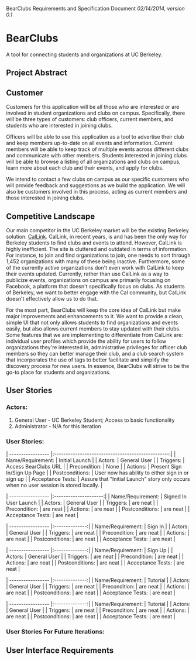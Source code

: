 BearClubs
Requirements and Specification Document
*02/14/2014, version 0.1*

# BearClubs

A tool for connecting students and organizations at UC Berkeley.

## Project Abstract

## Customer
Customers for this application will be all those who are interested or are involved in student organizations and clubs on campus. Specifically, there will be three types of customers: club officers, current members, and students who are interested in joining clubs.

Officers will be able to use this application as a tool to advertise their club and keep members up-to-date on all events and information. Current members will be able to keep track of multiple events across different clubs and communicate with other members. Students interested in joining clubs will be able to browse a listing of all organizations and clubs on campus, learn more about each club and their events, and apply for clubs.

We intend to contact a few clubs on campus as our specific customers who will provide feedback and suggestions as we build the application. We will also be customers involved in this process, acting as current members and those interested in joining clubs.

## Competitive Landscape
Our main competitor in the UC Berkeley market will be the existing Berkeley solution: [CalLink](http://callink.berkeley.edu). CalLink, in recent years, is and has been the only way for Berkeley students to find clubs and events to attend. However, CalLink is highly inefficient. The site is cluttered and outdated in terms of information. For instance, to join and find organizations to join, one needs to sort through 1,452 organizations with many of these being inactive. Furthermore, some of the currently active organizations don't even work with CalLink to keep their events updated. Currently, rather than use CalLink as a way to publicize events, organizations on campus are primarily focusing on Facebook, a platform that doesn't specifically focus on clubs. As students of Berkeley, we want to better engage with the Cal community, but CalLink doesn't effectively allow us to do that.

For the most part, BearClubs will keep the core idea of CalLink but make major improvements and enhancements to it. We want to provide a clean, simple UI that not only allows students to find organizations and events easily, but also allows current members to stay updated with their clubs. Some features that we are implementing to differentiate from CalLink are: individual user profiles which provide the ability for users to follow organizations they're interested in, administrative privileges for officer club members so they can better manage their club, and a club search system that incorporates the use of tags to better facilitate and simplify the discovery process for new users. In essence, BearClubs will strive to be the go-to place for students and organizations.

## User Stories

### Actors:

1. General User - UC Berkeley Student; Access to basic functionality
2. Administrator - N/A for this iteration

### User Stories:

| ----------------- |:-------------------------------------------------:|
| Name/Requirement: | Initial Launch 					  				|
| Actors:     		| General User   			   		  				|
| Triggers: 		| Access BearClubs URL       		  				|
| Precondition: 	| None       				 		 			    |
| Actions: 			| Present Sign In/Sign Up Page       			    |
| Postconditions:   | User now has ability to either sign in or sign up |
| Acceptance Tests: | Assure that "Initial Launch" story only occurs when no user session is stored locally. |

| ----------------- |:---------------------:|
| Name/Requirement: | Signed In User Launch |
| Actors:     		| General User   |
| Triggers: 		| are neat       |
| Precondition: 	| are neat       |
| Actions: 			| are neat       |
| Postconditions:   | are neat       |
| Acceptance Tests: | are neat       |

| ----------------- |:--------------:|
| Name/Requirement: | Sign In 		 |
| Actors:     		| General User   |
| Triggers: 		| are neat       |
| Precondition: 	| are neat       |
| Actions: 			| are neat       |
| Postconditions:   | are neat       |
| Acceptance Tests: | are neat       |

| ----------------- |:--------------:|
| Name/Requirement: | Sign Up 		 |
| Actors:     		| General User   |
| Triggers: 		| are neat       |
| Precondition: 	| are neat       |
| Actions: 			| are neat       |
| Postconditions:   | are neat       |
| Acceptance Tests: | are neat       |

| ----------------- |:--------------:|
| Name/Requirement: | Tutorial 		 |
| Actors:     		| General User   |
| Triggers: 		| are neat       |
| Precondition: 	| are neat       |
| Actions: 			| are neat       |
| Postconditions:   | are neat       |
| Acceptance Tests: | are neat       |

| ----------------- |:--------------:|
| Name/Requirement: | Tutorial 		 |
| Actors:     		| General User   |
| Triggers: 		| are neat       |
| Precondition: 	| are neat       |
| Actions: 			| are neat       |
| Postconditions:   | are neat       |
| Acceptance Tests: | are neat       |

### User Stories For Future Iterations:

## User Interface Requirements

